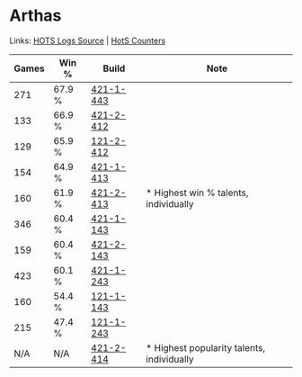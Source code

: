 # Arthas

Links: [HOTS Logs Source](https://www.hotslogs.com/Sitewide/HeroDetails?Hero=Arthas) | [HotS Counters](http://hotscounters.com/#/hero/Arthas)

Games  | Win %  | Build     | Note
-----  | -----  | -----     | ----
271    | 67.9 % | [421-1-443](http://www.heroesfire.com/hots/talent-calculator/arthas#sDbp) | 
133    | 66.9 % | [421-2-412](http://www.heroesfire.com/hots/talent-calculator/arthas#sDqy) | 
129    | 65.9 % | [121-2-412](http://www.heroesfire.com/hots/talent-calculator/arthas#gnPy) | 
154    | 64.9 % | [421-1-413](http://www.heroesfire.com/hots/talent-calculator/arthas#sDbL) | 
160    | 61.9 % | [421-2-413](http://www.heroesfire.com/hots/talent-calculator/arthas#sDqz) | * Highest win % talents, individually
346    | 60.4 % | [421-1-143](http://www.heroesfire.com/hots/talent-calculator/arthas#sDX7) | 
159    | 60.4 % | [421-2-143](http://www.heroesfire.com/hots/talent-calculator/arthas#sDml) | 
423    | 60.1 % | [421-1-243](http://www.heroesfire.com/hots/talent-calculator/arthas#sDYh) | 
160    | 54.4 % | [121-1-143](http://www.heroesfire.com/hots/talent-calculator/arthas#gn67) | 
215    | 47.4 % | [121-1-243](http://www.heroesfire.com/hots/talent-calculator/arthas#gn7h) | 
N/A    | N/A    | [421-2-414](http://www.heroesfire.com/hots/talent-calculator/arthas#sDq-) | * Highest popularity talents, individually
